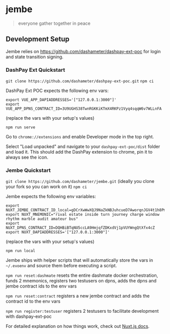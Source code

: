 # jembe

> everyone gather together in peace

## Development Setup

Jembe relies on https://github.com/dashameter/dashpay-ext-poc for login and state transition signing.

### DashPay Ext Quickstart

`git clone https://github.com/dashameter/dashpay-ext-poc.git`
`npm ci`

DashPay Ext POC expects the following env vars:

```
export VUE_APP_DAPIADDRESSES='["127.0.0.1:3000"]'
export VUE_APP_DPNS_CONTRACT_ID=3U9UGHS38TwnRGKKiKTmX4RKPz1Vyq4sqqW6v7WLLnFA
```

(replace the vars with your setup's values)

`npm run serve`

Go to `chrome://extensions` and enable Developer mode in the top right.

Select "Load unpacked" and navigate to your `dashpay-ext-poc/dist` folder and load it. This should add the DashPay extension to chrome, pin it to always see the icon.

### Jembe Quickstart

`git clone https://github.com/dashameter/jembe.git` (ideally you clone your fork so you can work on it)
`npm ci`

Jembe expects the following env variables:

```
export NUXT_JEMBE_CONTRACT_ID_local=gDCrXwWwXQJ9NaZkNBJuhcueD7AworqnJGV4t1h8PmH
export NUXT_MNEMONIC="rival estate inside turn journey charge window rhythm marble audit amateur bus"
export NUXT_DPNS_CONTRACT_ID=DQHBiBTqNU5ccLA9HmjqfZDKxdVj1pVUYWngQtXfx4cZ
export NUXT_DAPIADDRESSES='["127.0.0.1:3000"]'
```

(replace the vars with your setup's values)

`npm run local`

Jembe ships with helper scripts that will automatically store the vars in `~/.evoenv` and source them before executing a script.

`npm run reset:dashmate` resets the entire dashmate docker orchestration, funds 2 mnemonics, registers two testusers on dpns, adds the dpns and jembe contract ids to the env vars

`npm run reset:contract` registers a new jembe contract and adds the contract id to the env vars

`npm run register:testuser` registers 2 testusers to facilitate development with dashpay-ext-poc

For detailed explanation on how things work, check out [Nuxt.js docs](https://nuxtjs.org).
